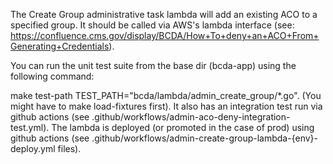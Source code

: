 The Create Group administrative task lambda will add an existing ACO to a specified group.  It should be called via AWS's lambda interface (see: https://confluence.cms.gov/display/BCDA/How+To+deny+an+ACO+From+Generating+Credentials).

You can run the unit test suite from the base dir (bcda-app) using the following command:

make test-path TEST_PATH="bcda/lambda/admin_create_group/*.go". (You might have to make load-fixtures first). It also has an integration test run via github actions (see .github/workflows/admin-aco-deny-integration-test.yml).
The lambda is deployed (or promoted in the case of prod) using github actions (see .github/workflows/admin-create-group-lambda-{env}-deploy.yml files).
